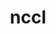---
title: "nccl"
layout: cache
categories: [package, develop-2024-11-17]
meta: {"versions": ["2.22.3-1"], "compilers": ["gcc@=13.2.0", "gcc@=9.4.0"], "oss": ["ubuntu20.04", "ubuntu24.04"], "platforms": ["linux"], "targets": ["aarch64", "ppc64le", "x86_64_v3"], "stacks": ["e4s-power", "ml-linux-aarch64-cuda", "ml-linux-x86_64-cuda", "root"], "num_specs": 7, "num_specs_by_stack": {"e4s-power": 1, "root": 7, "ml-linux-aarch64-cuda": 3, "ml-linux-x86_64-cuda": 3}}
spec_details: [{"hash": "e4pniumhoisjh3jyfd5xxu5ti5y2cwrf", "compiler": "gcc@=9.4.0", "versions": ["2.22.3-1"], "os": "ubuntu20.04", "platform": "linux", "target": "ppc64le", "variants": ["build_system=makefile", "+cuda", "cuda_arch=70"], "stacks": ["e4s-power", "root"], "size": "-", "tarball": "https://binaries.spack.io/develop-2024-11-17/build_cache/linux-ubuntu20.04-ppc64le/gcc-9.4.0/nccl-2.22.3-1/linux-ubuntu20.04-ppc64le-gcc-9.4.0-nccl-2.22.3-1-e4pniumhoisjh3jyfd5xxu5ti5y2cwrf.spack"}, {"hash": "7uzttlpqrgetl6wwom45u3y3mgh4xugi", "compiler": "gcc@=13.2.0", "versions": ["2.22.3-1"], "os": "ubuntu24.04", "platform": "linux", "target": "aarch64", "variants": ["build_system=makefile", "+cuda", "cuda_arch=80"], "stacks": ["ml-linux-aarch64-cuda", "root"], "size": "-", "tarball": "https://binaries.spack.io/develop-2024-11-17/build_cache/linux-ubuntu24.04-aarch64/gcc-13.2.0/nccl-2.22.3-1/linux-ubuntu24.04-aarch64-gcc-13.2.0-nccl-2.22.3-1-7uzttlpqrgetl6wwom45u3y3mgh4xugi.spack"}, {"hash": "krscxgdtz4jvj3ggpcacnuks32xg3hpw", "compiler": "gcc@=13.2.0", "versions": ["2.22.3-1"], "os": "ubuntu24.04", "platform": "linux", "target": "aarch64", "variants": ["build_system=makefile", "+cuda", "cuda_arch=80"], "stacks": ["ml-linux-aarch64-cuda", "root"], "size": "-", "tarball": "https://binaries.spack.io/develop-2024-11-17/build_cache/linux-ubuntu24.04-aarch64/gcc-13.2.0/nccl-2.22.3-1/linux-ubuntu24.04-aarch64-gcc-13.2.0-nccl-2.22.3-1-krscxgdtz4jvj3ggpcacnuks32xg3hpw.spack"}, {"hash": "nb4jadepcrtjizq6fxa3wxsgku7xbqjl", "compiler": "gcc@=13.2.0", "versions": ["2.22.3-1"], "os": "ubuntu24.04", "platform": "linux", "target": "aarch64", "variants": ["build_system=makefile", "+cuda", "cuda_arch=80"], "stacks": ["ml-linux-aarch64-cuda", "root"], "size": "-", "tarball": "https://binaries.spack.io/develop-2024-11-17/build_cache/linux-ubuntu24.04-aarch64/gcc-13.2.0/nccl-2.22.3-1/linux-ubuntu24.04-aarch64-gcc-13.2.0-nccl-2.22.3-1-nb4jadepcrtjizq6fxa3wxsgku7xbqjl.spack"}, {"hash": "dknfzbz22s2ve2kkoja57l3tkia6ub46", "compiler": "gcc@=13.2.0", "versions": ["2.22.3-1"], "os": "ubuntu24.04", "platform": "linux", "target": "x86_64_v3", "variants": ["build_system=makefile", "+cuda", "cuda_arch=80"], "stacks": ["ml-linux-x86_64-cuda", "root"], "size": "-", "tarball": "https://binaries.spack.io/develop-2024-11-17/build_cache/linux-ubuntu24.04-x86_64_v3/gcc-13.2.0/nccl-2.22.3-1/linux-ubuntu24.04-x86_64_v3-gcc-13.2.0-nccl-2.22.3-1-dknfzbz22s2ve2kkoja57l3tkia6ub46.spack"}, {"hash": "rfjjqt57z2wsus32wr2cj6s534hhp45e", "compiler": "gcc@=13.2.0", "versions": ["2.22.3-1"], "os": "ubuntu24.04", "platform": "linux", "target": "x86_64_v3", "variants": ["build_system=makefile", "+cuda", "cuda_arch=80"], "stacks": ["ml-linux-x86_64-cuda", "root"], "size": "-", "tarball": "https://binaries.spack.io/develop-2024-11-17/build_cache/linux-ubuntu24.04-x86_64_v3/gcc-13.2.0/nccl-2.22.3-1/linux-ubuntu24.04-x86_64_v3-gcc-13.2.0-nccl-2.22.3-1-rfjjqt57z2wsus32wr2cj6s534hhp45e.spack"}, {"hash": "xdvs55adewlyc2hypdkujciwdwd5pft7", "compiler": "gcc@=13.2.0", "versions": ["2.22.3-1"], "os": "ubuntu24.04", "platform": "linux", "target": "x86_64_v3", "variants": ["build_system=makefile", "+cuda", "cuda_arch=80"], "stacks": ["ml-linux-x86_64-cuda", "root"], "size": "-", "tarball": "https://binaries.spack.io/develop-2024-11-17/build_cache/linux-ubuntu24.04-x86_64_v3/gcc-13.2.0/nccl-2.22.3-1/linux-ubuntu24.04-x86_64_v3-gcc-13.2.0-nccl-2.22.3-1-xdvs55adewlyc2hypdkujciwdwd5pft7.spack"}]
---